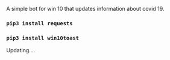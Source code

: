 A simple bot for win 10 that updates information about covid 19.

### `pip3 install requests`
### `pip3 install win10toast`

Updating....

